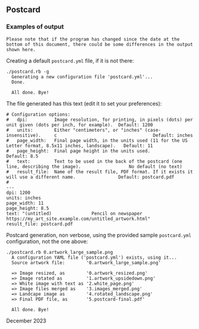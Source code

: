 ## Postcard

### Examples of output

`Please note that if the program has changed since the date at the bottom of this document,
there could be some differences in the output shown here.`

Creating a default `postcard.yml` file, if it is not there:

    ./postcard.rb -g
      Generating a new configuration file 'postcard.yml'...
      Done.

      All done. Bye!

The file generated has this text (edit it to set your preferences):

    # Configuration options:
    #   dpi:          Image resolution, for printing, in pixels (dots) per unit given (dots per inch, for example).  Default: 1200
    #   units:        Either "centimeters", or "inches" (case-insensitive).     c                                    Default: inches
    #   page_width:   Final page width, in the units used (11 for the US Letter format, 8.5x11 inches, landscape).   Default: 11
    #   page_height:  Final page height in the units used.                                                           Default: 8.5
    #   text:         Text to be used in the back of the postcard (one line, describing the image).                  No default (no text)
    #   result_file:  Name of the result file, PDF format. If it exists it will use a different name.                Default: postcard.pdf
    #
    ---
    dpi: 1200
    units: inches
    page_width: 11
    page_height: 8.5
    text: "(untitled)               Pencil on newspaper                https://my_art_site.example.com/untitled_artwork.html"
    result_file: postcard.pdf

Postcard generation, non verbose, using the provided sample `postcard.yml` configuration, not the one above:

    ./postcard.rb 0.artwork_large_sample.png
      A configuration YAML file ('postcard.yml') exists, using it...
      Source artwork file:        '0.artwork_large_sample.png'

      => Image resized, as        '0.artwork_resized.png'
      => Image rotated as         '1.artwork_upsidedown.png'
      => White image with text as '2.white_page.png'
      => Image files merged as    '3.images_merged.png'
      => Landcape image as        '4.rotated_landscape.png'
      => Final PDF file, as       '5.postcard-final.pdf'

      All done. Bye!

December 2023
